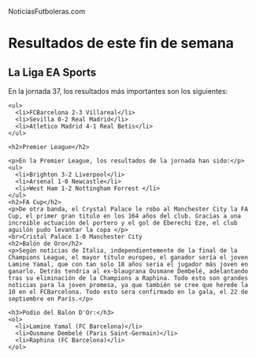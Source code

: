 <!DOCTYPE html> 
<html>
  <head>
    <p>NoticiasFutboleras.com</p>
  </head>
  <body>
    <h1>Resultados de este fin de semana</h1>
    <h2>La Liga EA Sports</h2>
   <p> En la jornada 37, los resultados más importantes son los siguientes: </p>
    
    <ul>
      <li>FCBarcelona 2-3 Villareal</li>
      <li>Sevilla 0-2 Real Madrid</li>
      <li>Atletico Madrid 4-1 Real Betis</li>
    </ul>
    
    <h2>Premier League</h2>
    
    <p>En la Premier League, los resultados de la jornada han sido:</p>
    <ul>
      <li>Brighton 3-2 Liverpool</li>
      <li>Arsenal 1-0 Newcastle</li>
      <li>West Ham 1-2 Nottingham Forrest </li>
    </ul>
    <h2>FA Cup</h2>
    <p>De otra banda, el Crystal Palace le robo al Manchester City la FA Cup, el primer gran titulo en los 164 años del club. Gracias a una increible actuación del portero y el gol de Eberechi Eze, el club aguilón pudo levantar la copa </p>
    <br>Cristal Palace 1-0 Manchester City
    <h2>Balón de Oro</h2>
    <p>Según noticias de Italia, independientemente de la final de la Champions League, el mayor título europeo, el ganador sería el joven Lamine Yamal, que con tan solo 18 años seria el jugador más joven en ganarlo. Detrás tendria al ex-blaugrana Ousmane Dembelé, adelantando tras su eliminación de la Champions a Raphina. Todo esto son grandes noticias para la joven promesa, ya que también se cree que herede la 10 en el FCBarcelona. Todo esto sera confirmado en la gala, el 22 de septiembre en París.</p>
      
    <h3>Podio del Balon D'Or:</h3>
    <ol>
      <li>Lamine Yamal (FC Barcelona)</li>
      <li>Ousmane Dembelé (Paris Saint-Germain)</li>
      <li>Raphina (FC Barcelona)</li>
    </ol>
      
    
</body>
</html>
